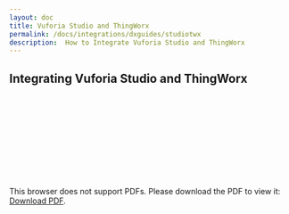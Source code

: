```yaml
---
layout: doc
title: Vuforia Studio and ThingWorx
permalink: /docs/integrations/dxguides/studiotwx
description:  How to Integrate Vuforia Studio and ThingWorx
---
```


## Integrating Vuforia Studio and ThingWorx

<object data="Resources/VuforiaStudioThingworxDataTable.pdf" type="application/pdf" width="100%" height="700px">
    <embed src="Resources/VuforiaStudioThingworxDataTable.pdf">
        <p>This browser does not support PDFs. Please download the PDF to view it: <a href="Resources/VuforiaStudioThingworxDataTable.pdf">Download PDF</a>.</p>
    </embed>
</object>